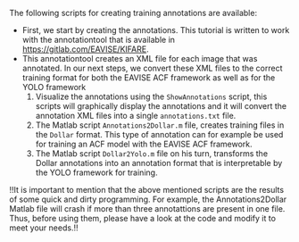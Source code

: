 

The following scripts for creating training annotations are available:

* First, we start by creating the annotations. This tutorial is written to work with the annotationtool that is available in https://gitlab.com/EAVISE/KIFARE. 
* This annotationtool creates an XML file for each image that was annotated. In our next steps, we convert these XML files to the correct training format for both the EAVISE ACF framework as well as for the YOLO framework
  1. Visualize the annotations using the `ShowAnnotations` script, this scripts will graphically display the annotations and it will convert the annotation XML files into a single `annotations.txt` file.
  1. The Matlab script `Annotations2Dollar.m` file, creates training files in the `Dollar` format. This type of annotation can for example be used for training an ACF model with the EAVISE ACF framework.
  1. The Matlab script `Dollar2Yolo.m` file on his turn, transforms the Dollar annotations into an annotation format that is interpretable by the YOLO framework for training.

!!It is important to mention that the above mentioned scripts are the results of some quick and dirty programming. For example, the Annotations2Dollar Matlab file will crash if more than three annotattions are present in one file. Thus, before using them, please have a look at the code and modify it to meet your needs.!!